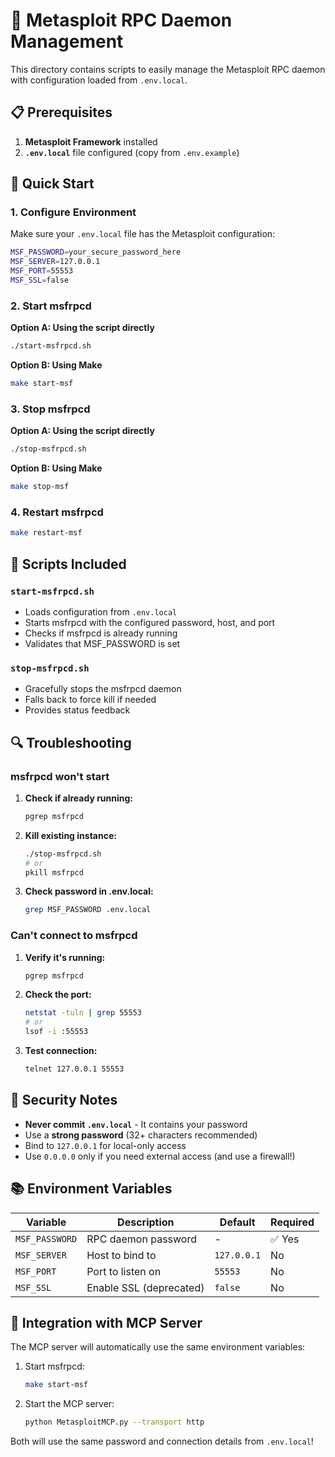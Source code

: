 # 🔧 Metasploit RPC Daemon Management

This directory contains scripts to easily manage the Metasploit RPC daemon with configuration loaded from `.env.local`.

## 📋 Prerequisites

1. **Metasploit Framework** installed
2. **`.env.local`** file configured (copy from `.env.example`)

## 🚀 Quick Start

### 1. Configure Environment

Make sure your `.env.local` file has the Metasploit configuration:

```bash
MSF_PASSWORD=your_secure_password_here
MSF_SERVER=127.0.0.1
MSF_PORT=55553
MSF_SSL=false
```

### 2. Start msfrpcd

**Option A: Using the script directly**
```bash
./start-msfrpcd.sh
```

**Option B: Using Make**
```bash
make start-msf
```

### 3. Stop msfrpcd

**Option A: Using the script directly**
```bash
./stop-msfrpcd.sh
```

**Option B: Using Make**
```bash
make stop-msf
```

### 4. Restart msfrpcd

```bash
make restart-msf
```

## 📝 Scripts Included

### `start-msfrpcd.sh`
- Loads configuration from `.env.local`
- Starts msfrpcd with the configured password, host, and port
- Checks if msfrpcd is already running
- Validates that MSF_PASSWORD is set

### `stop-msfrpcd.sh`
- Gracefully stops the msfrpcd daemon
- Falls back to force kill if needed
- Provides status feedback

## 🔍 Troubleshooting

### msfrpcd won't start

1. **Check if already running:**
   ```bash
   pgrep msfrpcd
   ```

2. **Kill existing instance:**
   ```bash
   ./stop-msfrpcd.sh
   # or
   pkill msfrpcd
   ```

3. **Check password in .env.local:**
   ```bash
   grep MSF_PASSWORD .env.local
   ```

### Can't connect to msfrpcd

1. **Verify it's running:**
   ```bash
   pgrep msfrpcd
   ```

2. **Check the port:**
   ```bash
   netstat -tuln | grep 55553
   # or
   lsof -i :55553
   ```

3. **Test connection:**
   ```bash
   telnet 127.0.0.1 55553
   ```

## 🔐 Security Notes

- **Never commit `.env.local`** - It contains your password
- Use a **strong password** (32+ characters recommended)
- Bind to `127.0.0.1` for local-only access
- Use `0.0.0.0` only if you need external access (and use a firewall!)

## 📚 Environment Variables

| Variable | Description | Default | Required |
|----------|-------------|---------|----------|
| `MSF_PASSWORD` | RPC daemon password | - | ✅ Yes |
| `MSF_SERVER` | Host to bind to | `127.0.0.1` | No |
| `MSF_PORT` | Port to listen on | `55553` | No |
| `MSF_SSL` | Enable SSL (deprecated) | `false` | No |

## 🎯 Integration with MCP Server

The MCP server will automatically use the same environment variables:

1. Start msfrpcd:
   ```bash
   make start-msf
   ```

2. Start the MCP server:
   ```bash
   python MetasploitMCP.py --transport http
   ```

Both will use the same password and connection details from `.env.local`!
